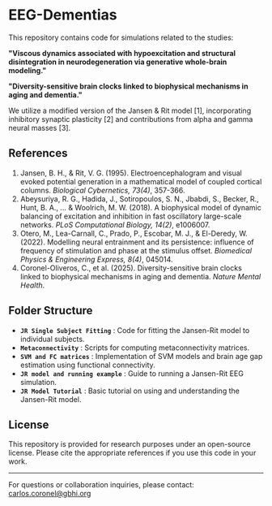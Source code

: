 # EEG-Dementias

This repository contains code for simulations related to the studies:

**"Viscous dynamics associated with hypoexcitation and structural disintegration in neurodegeneration via generative whole-brain modeling."**

**"Diversity-sensitive brain clocks linked to biophysical mechanisms in aging and dementia."**

We utilize a modified version of the Jansen & Rit model [1], incorporating inhibitory synaptic plasticity [2] and contributions from alpha and gamma neural masses [3].

## References

1. Jansen, B. H., & Rit, V. G. (1995). Electroencephalogram and visual evoked potential generation in a mathematical model of coupled cortical columns. *Biological Cybernetics, 73(4)*, 357-366.
2. Abeysuriya, R. G., Hadida, J., Sotiropoulos, S. N., Jbabdi, S., Becker, R., Hunt, B. A., ... & Woolrich, M. W. (2018). A biophysical model of dynamic balancing of excitation and inhibition in fast oscillatory large-scale networks. *PLoS Computational Biology, 14(2)*, e1006007.
3. Otero, M., Lea-Carnall, C., Prado, P., Escobar, M. J., & El-Deredy, W. (2022). Modelling neural entrainment and its persistence: influence of frequency of stimulation and phase at the stimulus offset. *Biomedical Physics & Engineering Express, 8(4)*, 045014.
4. Coronel-Oliveros, C., et al. (2025). Diversity-sensitive brain clocks linked to biophysical mechanisms in aging and dementia. *Nature Mental Health*.

## Folder Structure

- **`JR Single Subject Fitting`** : Code for fitting the Jansen-Rit model to individual subjects.
- **`Metaconnectivity`** : Scripts for computing metaconnectivity matrices.
- **`SVM and FC matrices`** : Implementation of SVM models and brain age gap estimation using functional connectivity.
- **`JR model and running example`** : Guide to running a Jansen-Rit EEG simulation.
- **`JR Model Tutorial`** : Basic tutorial on using and understanding the Jansen-Rit model.

## License

This repository is provided for research purposes under an open-source license. Please cite the appropriate references if you use this code in your work.

---

For questions or collaboration inquiries, please contact: carlos.coronel@gbhi.org

